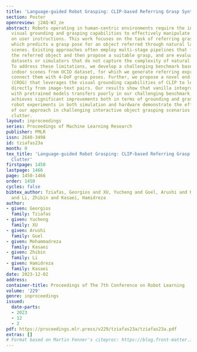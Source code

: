 ```yaml
---
title: 'Language-guided Robot Grasping: CLIP-based Referring Grasp Synthesis in Clutter'
section: Poster
openreview: j2AQ-WJ_ze
abstract: Robots operating in human-centric environments require the integration of
  visual grounding and grasping capabilities to effectively manipulate objects based
  on user instructions. This work focuses on the task of referring grasp synthesis,
  which predicts a grasp pose for an object referred through natural language in cluttered
  scenes. Existing approaches often employ multi-stage pipelines that first segment
  the referred object and then propose a suitable grasp, and are evaluated in private
  datasets or simulators that do not capture the complexity of natural indoor scenes.
  To address these limitations, we develop a challenging benchmark based on cluttered
  indoor scenes from OCID dataset, for which we generate referring expressions and
  connect them with 4-DoF grasp poses. Further, we propose a novel end-to-end model
  (CROG) that leverages the visual grounding capabilities of CLIP to learn grasp synthesis
  directly from image-text pairs. Our results show that vanilla integration of CLIP
  with pretrained models transfers poorly in our challenging benchmark, while CROG
  achieves significant improvements both in terms of grounding and grasping. Extensive
  robot experiments in both simulation and hardware demonstrate the effectiveness
  of our approach in challenging interactive object grasping scenarios that include
  clutter.
layout: inproceedings
series: Proceedings of Machine Learning Research
publisher: PMLR
issn: 2640-3498
id: tziafas23a
month: 0
tex_title: 'Language-guided Robot Grasping: CLIP-based Referring Grasp Synthesis in
  Clutter'
firstpage: 1450
lastpage: 1466
page: 1450-1466
order: 1450
cycles: false
bibtex_author: Tziafas, Georgios and XU, Yucheng and Goel, Arushi and Kasaei, Mohammadreza
  and Li, Zhibin and Kasaei, Hamidreza
author:
- given: Georgios
  family: Tziafas
- given: Yucheng
  family: XU
- given: Arushi
  family: Goel
- given: Mohammadreza
  family: Kasaei
- given: Zhibin
  family: Li
- given: Hamidreza
  family: Kasaei
date: 2023-12-02
address:
container-title: Proceedings of The 7th Conference on Robot Learning
volume: '229'
genre: inproceedings
issued:
  date-parts:
  - 2023
  - 12
  - 2
pdf: https://proceedings.mlr.press/v229/tziafas23a/tziafas23a.pdf
extras: []
# Format based on Martin Fenner's citeproc: https://blog.front-matter.io/posts/citeproc-yaml-for-bibliographies/
---
```

